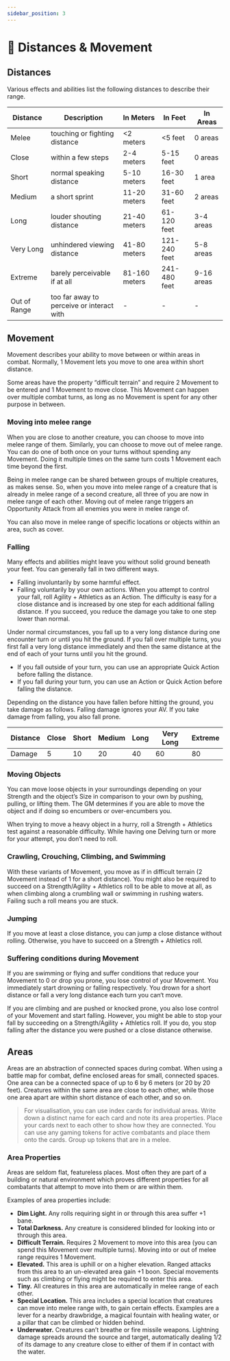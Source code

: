 ```yaml
---
sidebar_position: 3
---
```


# 📏 Distances & Movement

## Distances

Various effects and abilities list the following distances to describe their range.

| Distance | Description | In Meters | In Feet | In Areas |
| --- | --- | --- | --- | --- |
| Melee | touching or fighting distance | <2 meters | <5 feet | 0 areas |
| Close | within a few steps | 2-4 meters | 5-15 feet | 0 areas |
| Short | normal speaking distance | 5-10 meters | 16-30 feet | 1 area |
| Medium | a short sprint | 11-20 meters | 31-60 feet | 2 areas |
| Long | louder shouting distance | 21-40 meters | 61-120 feet | 3-4 areas |
| Very Long | unhindered viewing distance | 41-80 meters | 121-240 feet | 5-8 areas |
| Extreme | barely perceivable if at all | 81-160 meters | 241-480 feet | 9-16 areas |
| Out of Range | too far away to perceive or interact with | - | - | - |

## Movement

Movement describes your ability to move between or within areas in combat. Normally, 1 Movement lets you move to one area within short distance.

Some areas have the property “difficult terrain” and require 2 Movement to be entered and 1 Movement to move close. This Movement can happen over multiple combat turns, as long as no Movement is spent for any other purpose in between.

### Moving into melee range

When you are close to another creature, you can choose to move into melee range of them. Similarly, you can choose to move out of melee range. You can do one of both once on your turns without spending any Movement. Doing it multiple times on the same turn costs 1 Movement each time beyond the first.

Being in melee range can be shared between groups of multiple creatures, as makes sense. So, when you move into melee range of a creature that is already in melee range of a second creature, all three of you are now in melee range of each other. Moving out of melee range triggers an Opportunity Attack from all enemies you were in melee range of.

You can also move in melee range of specific locations or objects within an area, such as cover.

### Falling

Many effects and abilities might leave you without solid ground beneath your feet. You can generally fall in two different ways.

- Falling involuntarily by some harmful effect.
- Falling voluntarily by your own actions. When you attempt to control your fall, roll Agility + Athletics as an Action. The difficulty is easy for a close distance and is increased by one step for each additional falling distance. If you succeed, you reduce the damage you take to one step lower than normal.

Under normal circumstances, you fall up to a very long distance during one encounter turn or until you hit the ground. If you fall over multiple turns, you first fall a very long distance immediately and then the same distance at the end of each of your turns until you hit the ground.

- If you fall outside of your turn, you can use an appropriate Quick Action before falling the distance.
- If you fall during your turn, you can use an Action or Quick Action before falling the distance.

Depending on the distance you have fallen before hitting the ground, you take damage as follows. Falling damage ignores your AV. If you take damage from falling, you also fall prone.

| Distance | Close | Short | Medium | Long | Very Long | Extreme |
| --- | --- | --- | --- | --- | --- | --- |
| Damage | 5 | 10 | 20 | 40 | 60 | 80 |

### Moving Objects

You can move loose objects in your surroundings depending on your Strength and the object’s Size in comparison to your own by pushing, pulling, or lifting them. The GM determines if you are able to move the object and if doing so encumbers or over-encumbers you.

When trying to move a heavy object in a hurry, roll a Strength + Athletics test against a reasonable difficulty. While having one Delving turn or more for your attempt, you don’t need to roll.

### Crawling, Crouching, Climbing, and Swimming

With these variants of Movement, you move as if in difficult terrain (2 Movement instead of 1 for a short distance). You might also be required to succeed on a Strength/Agility + Athletics roll to be able to move at all, as when climbing along a crumbling wall or swimming in rushing waters. Failing such a roll means you are stuck.

### Jumping

If you move at least a close distance, you can jump a close distance without rolling. Otherwise, you have to succeed on a Strength + Athletics roll.

### Suffering conditions during Movement

If you are swimming or flying and suffer conditions that reduce your Movement to 0 or drop you prone, you lose control of your Movement. You immediately start drowning or falling respectively. You drown for a short distance or fall a very long distance each turn you can‘t move.

If you are climbing and are pushed or knocked prone, you also lose control of your Movement and start falling. However, you might be able to stop your fall by succeeding on a Strength/Agility + Athletics roll. If you do, you stop falling after the distance you were pushed or a close distance otherwise.

## Areas

Areas are an abstraction of connected spaces during combat. When using a battle map for combat, define enclosed areas for small, connected spaces. One area can be a connected space of up to 6 by 6 meters (or 20 by 20 feet). Creatures within the same area are close to each other, while those one area apart are within short distance of each other, and so on.

> For visualisation, you can use index cards for individual areas. Write down a distinct name for each card and note its area properties. Place your cards next to each other to show how they are connected. You can use any gaming tokens for active combatants and place them onto the cards. Group up tokens that are in a melee.
>

### Area Properties

Areas are seldom flat, featureless places. Most often they are part of a building or natural environment which proves different properties for all combatants that attempt to move into them or are within them.

Examples of area properties include:

- **Dim Light.** Any rolls requiring sight in or through this area suffer +1 bane.
- **Total Darkness.** Any creature is considered blinded for looking into or through this area.
- **Difficult Terrain.** Requires 2 Movement to move into this area (you can spend this Movement over multiple turns). Moving into or out of melee range requires 1 Movement.
- **Elevated.** This area is uphill or on a higher elevation. Ranged attacks from this area to an un-elevated area gain +1 boon. Special movements such as climbing or flying might be required to enter this area.
- **Tiny.** All creatures in this area are automatically in melee range of each other.
- **Special Location.** This area includes a special location that creatures can move into melee range with, to gain certain effects. Examples are a lever for a nearby drawbridge, a magical fountain with healing water, or a pillar that can be climbed or hidden behind.
- **Underwater.** Creatures can’t breathe or fire missile weapons. Lightning damage spreads around the source and target, automatically dealing 1/2 of its damage to any creature close to either of them if in contact with the water.
